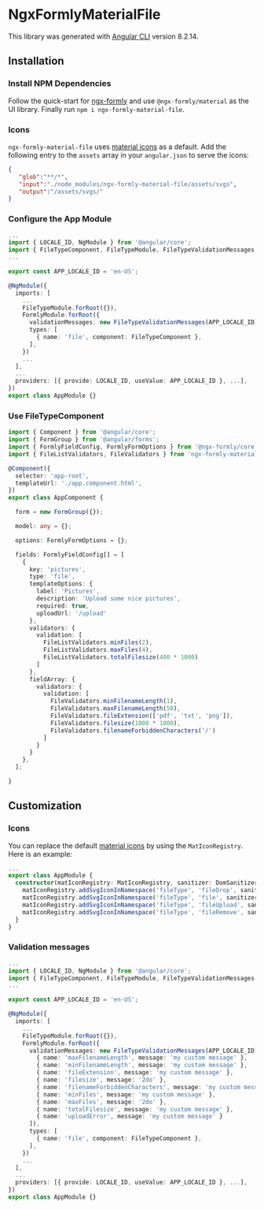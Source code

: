 # NgxFormlyMaterialFile

This library was generated with [Angular CLI](https://github.com/angular/angular-cli) version 8.2.14.

## Installation

### Install NPM Dependencies
Follow the quick-start for [ngx-formly](https://github.com/ngx-formly/ngx-formly#quick-start) and use `@ngx-formly/material` as the UI library. Finally run `npm i ngx-formly-material-file`.
### Icons
`ngx-formly-material-file` uses [material icons](https://material.io/resources/icons/?style=baseline) as a default. Add the following entry to the `assets` array in your `angular.json` to serve the icons:
```json
{ 
   "glob":"**/*",
   "input":"./node_modules/ngx-formly-material-file/assets/svgs",
   "output":"/assets/svgs/"
}
```
### Configure the App Module
```typescript
...
import { LOCALE_ID, NgModule } from '@angular/core';
import { FileTypeComponent, FileTypeModule, FileTypeValidationMessages } from 'ngx-formly-material-file';
...

export const APP_LOCALE_ID = 'en-US';

@NgModule({
  imports: [
    ...
    FileTypeModule.forRoot({}),
    FormlyModule.forRoot({
      validationMessages: new FileTypeValidationMessages(APP_LOCALE_ID).validationMessages,
      types: [
        { name: 'file', component: FileTypeComponent },
      ],
    })
    ...
  ],
  ...
  providers: [{ provide: LOCALE_ID, useValue: APP_LOCALE_ID }, ...],
})
export class AppModule {}
```
### Use FileTypeComponent
```typescript
import { Component } from '@angular/core';
import { FormGroup } from '@angular/forms';
import { FormlyFieldConfig, FormlyFormOptions } from '@ngx-formly/core';
import { FileListValidators, FileValidators } from 'ngx-formly-material-file';

@Component({
  selector: 'app-root',
  templateUrl: './app.component.html',
})
export class AppComponent {

  form = new FormGroup({});

  model: any = {};

  options: FormlyFormOptions = {};

  fields: FormlyFieldConfig[] = [
    {
      key: 'pictures',
      type: 'file',
      templateOptions: {
        label: 'Pictures',
        description: 'Upload some nice pictures',
        required: true,
        uploadUrl: '/upload'
      },
      validators: {
        validation: [
          FileListValidators.minFiles(2),
          FileListValidators.maxFiles(4),
          FileListValidators.totalFilesize(400 * 1000)
        ]
      },
      fieldArray: {
        validators: {
          validation: [
            FileValidators.minFilenameLength(1),
            FileValidators.maxFilenameLength(50),
            FileValidators.fileExtension(['pdf', 'txt', 'png']),
            FileValidators.filesize(1000 * 1000),
            FileValidators.filenameForbiddenCharacters('/')
          ]
        }
      }
    },
  ];

}
```
## Customization
### Icons
You can replace the default [material icons](https://material.io/resources/icons/?style=baseline) by using the `MatIconRegistry`. Here is an example:
```typescript
...
export class AppModule {
  constructor(matIconRegistry: MatIconRegistry, sanitizer: DomSanitizer) {
    matIconRegistry.addSvgIconInNamespace('fileType', 'fileDrop', sanitizer.bypassSecurityTrustResourceUrl('assets/svgs/solid/file-import.svg'));
    matIconRegistry.addSvgIconInNamespace('fileType', 'file', sanitizer.bypassSecurityTrustResourceUrl('assets/svgs/solid/file.svg'));
    matIconRegistry.addSvgIconInNamespace('fileType', 'fileUpload', sanitizer.bypassSecurityTrustResourceUrl('assets/svgs/solid/file-upload.svg'));
    matIconRegistry.addSvgIconInNamespace('fileType', 'fileRemove', sanitizer.bypassSecurityTrustResourceUrl('assets/svgs/solid/times.svg'));
  }
}
```
### Validation messages
```typescript
...
import { LOCALE_ID, NgModule } from '@angular/core';
import { FileTypeComponent, FileTypeModule, FileTypeValidationMessages } from 'ngx-formly-material-file';
...

export const APP_LOCALE_ID = 'en-US';

@NgModule({
  imports: [
    ...
    FileTypeModule.forRoot({}),
    FormlyModule.forRoot({
      validationMessages: new FileTypeValidationMessages(APP_LOCALE_ID).validationMessages.concat([
        { name: 'maxFilenameLength', message: 'my custom message' },
        { name: 'minFilenameLength', message: 'my custom message' },
        { name: 'fileExtension', message: 'my custom message' },
        { name: 'filesize', message: '2do' },
        { name: 'filenameForbiddenCharacters', message: 'my custom message' },
        { name: 'minFiles', message: 'my custom message' },
        { name: 'maxFiles', message: '2do' },
        { name: 'totalFilesize', message: 'my custom message' },
        { name: 'uploadError', message: 'my custom message' }
      ]),
      types: [
        { name: 'file', component: FileTypeComponent },
      ],
    })
    ...
  ],
  ...
  providers: [{ provide: LOCALE_ID, useValue: APP_LOCALE_ID }, ...],
})
export class AppModule {}
```
